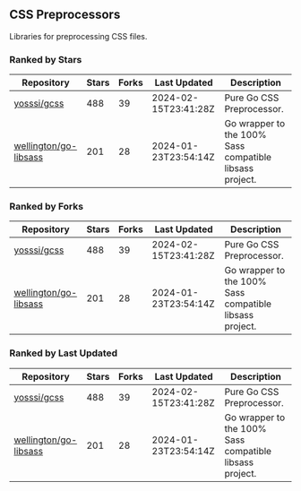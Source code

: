 ## CSS Preprocessors

Libraries for preprocessing CSS files.

### Ranked by Stars

| Repository | Stars | Forks | Last Updated | Description | 
|------------|-------|-------|--------------|-------------|
| [yosssi/gcss](https://github.com/yosssi/gcss) | 488 | 39 | 2024-02-15T23:41:28Z |  Pure Go CSS Preprocessor. |
| [wellington/go-libsass](https://github.com/wellington/go-libsass) | 201 | 28 | 2024-01-23T23:54:14Z |  Go wrapper to the 100% Sass compatible libsass project. |

### Ranked by Forks

| Repository | Stars | Forks | Last Updated | Description | 
|------------|-------|-------|--------------|-------------|
| [yosssi/gcss](https://github.com/yosssi/gcss) | 488 | 39 | 2024-02-15T23:41:28Z |  Pure Go CSS Preprocessor. |
| [wellington/go-libsass](https://github.com/wellington/go-libsass) | 201 | 28 | 2024-01-23T23:54:14Z |  Go wrapper to the 100% Sass compatible libsass project. |

### Ranked by Last Updated

| Repository | Stars | Forks | Last Updated | Description | 
|------------|-------|-------|--------------|-------------|
| [yosssi/gcss](https://github.com/yosssi/gcss) | 488 | 39 | 2024-02-15T23:41:28Z |  Pure Go CSS Preprocessor. |
| [wellington/go-libsass](https://github.com/wellington/go-libsass) | 201 | 28 | 2024-01-23T23:54:14Z |  Go wrapper to the 100% Sass compatible libsass project. |

